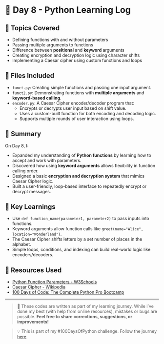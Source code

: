 # 📅 Day 8 - Python Learning Log

## 🧠 Topics Covered
- Defining functions with and without parameters
- Passing multiple arguments to functions
- Difference between **positional** and **keyword** arguments
- Creating encryption and decryption logic using character shifts
- Implementing a Caesar cipher using custom functions and loops

## 📂 Files Included
- `funct.py`: Creating simple functions and passing one input argument.
- `funct2.py`: Demonstrating functions with **multiple arguments** and **keyword-based calling**.
- `encoder.py`: A Caesar Cipher encoder/decoder program that:
  - Encrypts or decrypts user input based on shift value.
  - Uses a custom-built function for both encoding and decoding logic.
  - Supports multiple rounds of user interaction using loops.

## 📝 Summary
On Day 8, I:
- Expanded my understanding of **Python functions** by learning how to accept and work with parameters.
- Discovered how using **keyword arguments** allows flexibility in function calling order.
- Designed a basic **encryption and decryption system** that mimics Caesar Cipher logic.
- Built a user-friendly, loop-based interface to repeatedly encrypt or decrypt messages.

## 🚀 Key Learnings
- Use `def function_name(parameter1, parameter2)` to pass inputs into functions.
- Keyword arguments allow function calls like `greet(name="Alice", location="Wonderland")`.
- The Caesar Cipher shifts letters by a set number of places in the alphabet.
- Simple loops, conditions, and indexing can build real-world logic like encoders/decoders.

## 🔗 Resources Used
- [Python Function Parameters - W3Schools](https://www.w3schools.com/python/gloss_python_function_parameters.asp)
- [Caesar Cipher - Wikipedia](https://en.wikipedia.org/wiki/Caesar_cipher)
- [100 Days of Code: The Complete Python Pro Bootcamp](https://www.udemy.com/course/100-days-of-code/)

---

> 💬 These codes are written as part of my learning journey. While I’ve done my best (with help from online resources), mistakes or bugs are possible. **Feel free to share corrections, suggestions, or improvements!**

> 💡 This is part of my #100DaysOfPython challenge. Follow the journey [here](https://github.com/Pushp11721/100DaysOfPython-LearnAlong).
